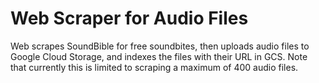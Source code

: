 # Web Scraper for Audio Files

Web scrapes SoundBible for free soundbites, then uploads audio files to Google
Cloud Storage, and indexes the files with their URL in GCS. Note that currently
this is limited to scraping a maximum of 400 audio files.
